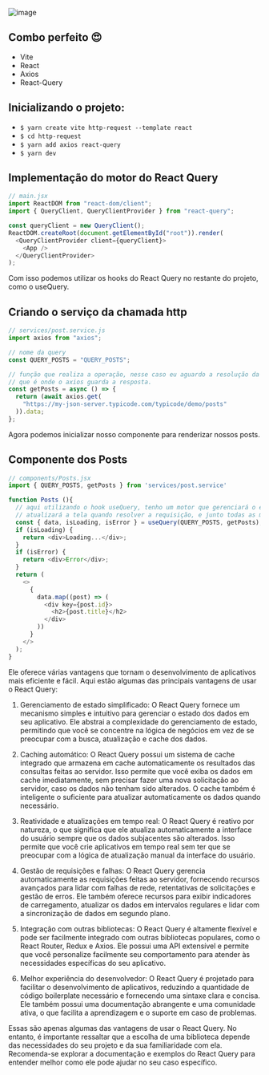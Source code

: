 ![image](https://github.com/Gabriel-Almeida-Ajax/react-query/assets/58678638/25dd9a0e-7a0e-4f06-b905-cdc6042de3de)

## Combo perfeito 😍
- Vite
- React
- Axios
- React-Query

## Inicializando o projeto:

- `$ yarn create vite http-request --template react`
- `$ cd http-request`
- `$ yarn add axios react-query`
- `$ yarn dev`

## Implementação do motor do React Query

```js
// main.jsx
import ReactDOM from "react-dom/client";
import { QueryClient, QueryClientProvider } from "react-query";

const queryClient = new QueryClient();
ReactDOM.createRoot(document.getElementById("root")).render(
  <QueryClientProvider client={queryClient}>
    <App />
  </QueryClientProvider>
);
```

Com isso podemos utilizar os hooks do React Query no restante do projeto, como o useQuery.

## Criando o serviço da chamada http

```js
// services/post.service.js
import axios from "axios";

// nome da query
const QUERY_POSTS = "QUERY_POSTS";

// função que realiza a operação, nesse caso eu aguardo a resolução da promise e devolvo o data,
// que é onde o axios guarda a resposta.
const getPosts = async () => {
  return (await axios.get(
    "https://my-json-server.typicode.com/typicode/demo/posts"
  )).data;
};
```

Agora podemos inicializar nosso componente para renderizar nossos posts.

## Componente dos Posts

```js
// components/Posts.jsx
import { QUERY_POSTS, getPosts } from 'services/post.service'

function Posts (){
  // aqui utilizando o hook useQuery, tenho um motor que gerenciará o estado, ou seja,
  // atualizará a tela quando resolver a requisição, e junto todas as mudanças, como error e loading. 
  const { data, isLoading, isError } = useQuery(QUERY_POSTS, getPosts);
  if (isLoading) {
    return <div>Loading...</div>;
  }
  if (isError) {
    return <div>Error</div>;
  }
  return (
    <>
      {
        data.map((post) => (
          <div key={post.id}>
            <h2>{post.title}</h2>
          </div>
        ))
      }
    </>
  );
}
```

Ele oferece várias vantagens que tornam o desenvolvimento de aplicativos mais eficiente e fácil. Aqui estão algumas das principais vantagens de usar o React Query:

1. Gerenciamento de estado simplificado: O React Query fornece um mecanismo simples e intuitivo para gerenciar o estado dos dados em seu aplicativo. Ele abstrai a complexidade do gerenciamento de estado, permitindo que você se concentre na lógica de negócios em vez de se preocupar com a busca, atualização e cache dos dados.

2. Caching automático: O React Query possui um sistema de cache integrado que armazena em cache automaticamente os resultados das consultas feitas ao servidor. Isso permite que você exiba os dados em cache imediatamente, sem precisar fazer uma nova solicitação ao servidor, caso os dados não tenham sido alterados. O cache também é inteligente o suficiente para atualizar automaticamente os dados quando necessário.

3. Reatividade e atualizações em tempo real: O React Query é reativo por natureza, o que significa que ele atualiza automaticamente a interface do usuário sempre que os dados subjacentes são alterados. Isso permite que você crie aplicativos em tempo real sem ter que se preocupar com a lógica de atualização manual da interface do usuário.

4. Gestão de requisições e falhas: O React Query gerencia automaticamente as requisições feitas ao servidor, fornecendo recursos avançados para lidar com falhas de rede, retentativas de solicitações e gestão de erros. Ele também oferece recursos para exibir indicadores de carregamento, atualizar os dados em intervalos regulares e lidar com a sincronização de dados em segundo plano.

5. Integração com outras bibliotecas: O React Query é altamente flexível e pode ser facilmente integrado com outras bibliotecas populares, como o React Router, Redux e Axios. Ele possui uma API extensível e permite que você personalize facilmente seu comportamento para atender às necessidades específicas do seu aplicativo.

6. Melhor experiência do desenvolvedor: O React Query é projetado para facilitar o desenvolvimento de aplicativos, reduzindo a quantidade de código boilerplate necessário e fornecendo uma sintaxe clara e concisa. Ele também possui uma documentação abrangente e uma comunidade ativa, o que facilita a aprendizagem e o suporte em caso de problemas.

Essas são apenas algumas das vantagens de usar o React Query. No entanto, é importante ressaltar que a escolha de uma biblioteca depende das necessidades do seu projeto e da sua familiaridade com ela. Recomenda-se explorar a documentação e exemplos do React Query para entender melhor como ele pode ajudar no seu caso específico.

